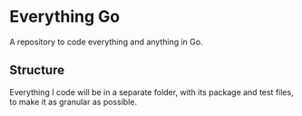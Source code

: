 # Everything Go

A repository to code everything and anything in Go.

## Structure

Everything I code will be in a separate folder, with its package and test files, to make it as granular as possible.
